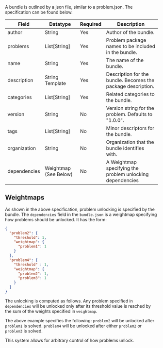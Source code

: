 A bundle is outlined by a json file, similar to a problem.json. The specification can be found below.

| Field | Datatype | Required | Description |
|-------|----------|----------|-------------|
| author | String | Yes | Author of the bundle. |
| problems | List[String] | Yes | Problem package names to be included in the bundle. |
| name | String | Yes | The name of the bundle. |
| description | String Template | Yes | Description for the bundle. Becomes the package description. |
| categories | List[String] | Yes | Related categories to the bundle. |
| version | String | No | Version string for the problem. Defaults to "1.0.0". |
| tags | List[String] | No | Minor descriptors for the bundle. |
| organization | String | No | Organization that the bundle identifies with. |
| dependencies | Weightmap (See Below) | No | A Weightmap specifying the problem unlocking dependencies |


## Weightmaps

As shown in the above specification, problem unlocking is specified by the bundle.
The `dependencies` field in the `bundle.json` is a weightmap specifying how problems
should be unlocked. It has the form:

```json
{
  "problem2": {
    "threshold": 1,
    "weightmap": {
      "problem1": 1
    }
  },
  "problem4": {
    "threshold" : 1,
    "weightmap": {
      "problem2": 1,
      "problem3": 1
    }
  }
}
```

The unlocking is computed as follows. Any problem specified in `dependencies` will be unlocked only after
its threshold value is reached by the sum of the weights specified in `weightmap`.

The above example specifies the following: `problem2` will be unlocked after `problem1` is solved.
`problem4` will be unlocked after either `problem2` or `problem3` is solved.

This system allows for arbitrary control of how problems unlock.